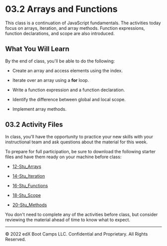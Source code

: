 # 03.2 Arrays and Functions
This class is a continuation of JavaScript fundamentals. The activities today focus on arrays, iteration, and array methods. Function expressions, function declarations, and scope are also introduced.

## What You Will Learn
By the end of class, you'll be able to do the following:

* Create an array and access elements using the index.

* Iterate over an array using a **for** loop.

* Write a function expression and a function declaration.

* Identify the difference between global and local scope.

* Implement array methods.

## 03.2 Activity Files
In class, you'll have the opportunity to practice your new skills with your instructional team and ask questions about the material for this week.

To prepare for full participation, be sure to download the following starter files and have them ready on your machine before class:

* [12-Stu_Arrays](https://static.fullstack-bootcamp.com/lesson-files/03-JavaScript/12-Stu_Arrays.zip)

* [14-Stu_Iteration](https://static.fullstack-bootcamp.com/lesson-files/03-JavaScript/14-Stu_Iteration.zip)

* [16-Stu_Functions](https://static.fullstack-bootcamp.com/lesson-files/03-JavaScript/16-Stu_Functions.zip)

* [18-Stu_Scope](https://static.fullstack-bootcamp.com/lesson-files/03-JavaScript/18-Stu_Scope.zip)

* [20-Stu_Methods](https://static.fullstack-bootcamp.com/lesson-files/03-JavaScript/20-Stu_Methods.zip)

You don't need to complete any of the activities before class, but consider reviewing the material ahead of time to know what to expect.

---
© 2022 edX Boot Camps LLC. Confidential and Proprietary. All Rights Reserved.
